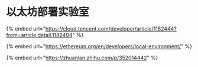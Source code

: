 # 以太坊部署实验室

{% embed url="https://cloud.tencent.com/developer/article/1182444?from=article.detail.1182404" %}

{% embed url="https://ethereum.org/en/developers/local-environment/" %}

{% embed url="https://zhuanlan.zhihu.com/p/352014442" %}
